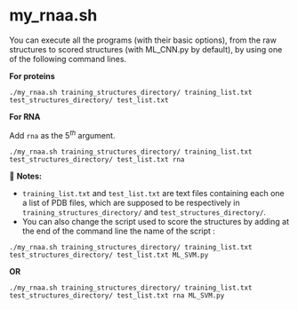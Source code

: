 # my_rnaa.sh

You can execute all the programs (with their basic options), from the raw structures to scored structures (with ML_CNN.py by default), by using one of the following command lines.

**For proteins**

```
./my_rnaa.sh training_structures_directory/ training_list.txt test_structures_directory/ test_list.txt
```

**For RNA**

Add `rna` as the $5^{th}$ argument.
```
./my_rnaa.sh training_structures_directory/ training_list.txt test_structures_directory/ test_list.txt rna
```

:pencil: **Notes:** 
- `training_list.txt` and `test_list.txt` are text files containing each one a list of PDB files, which are supposed to be respectively in `training_structures_directory/` and `test_structures_directory/`.
- You can also change the script used to score the structures by adding at the end of the command line the name of the script :
```
./my_rnaa.sh training_structures_directory/ training_list.txt test_structures_directory/ test_list.txt ML_SVM.py
```
**OR**
```
./my_rnaa.sh training_structures_directory/ training_list.txt test_structures_directory/ test_list.txt rna ML_SVM.py
```
